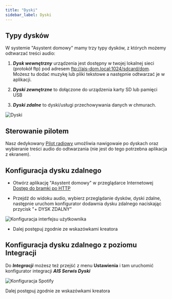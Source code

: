 ```yaml
---
title: "Dyski"
sidebar_label: Dyski
---
```


## Typy dysków

W systemie "Asystent domowy" mamy trzy typy dysków, z których możemy odtwarzać treści audio:

1. ***Dysk wewnętrzny*** urządzenia jest dostępny w twojej lokalnej sieci (protokół ftp) pod adresem ftp://ais-dom.local:1024/sdcard/dom. Możesz tu dodać muzykę lub pliki tekstowe a następnie odtwarzać je w aplikacji.


2. ***Dyski zewnętrzne*** to dołączone do urządzenia karty SD lub pamięci USB


3. ***Dyski zdalne*** to dyski/usługi przechowywania danych w chmurach.

![Dyski](/img/en/frontend/drives_all.png)

## Sterowanie pilotem

Nasz dedykowany [Pilot radiowy](/docs/en/next/ais_remote_index.html) umożliwia nawigowaie po dyskach oraz wybieranie treści audio do odtwarzania (nie jest do tego potrzebna aplikacja z ekranem).


## Konfiguracja dysku zdalnego


* Otwórz aplikację "Asystent domowy" w przeglądarce Internetowej [Dostęp do bramki po HTTP](/docs/en/ais_bramka_remote_http)

* Przejdź do widoku audio, wybierz przeglądanie dysków, dyski zdalne, następnie uruchom konfigurator dodawnia dysku zdalnego naciskając przycisk "+ DYSK ZDALNY"

![Konfiguracja interfejsu użytkownika](/img/en/frontend/add_new_remote_drive.png)

* Dalej postępuj zgodnie ze wskazówkami kreatora


## Konfiguracja dysku zdalnego z poziomu Integracji

Do ***Integracji*** możesz też przejść z menu **Ustawienia** i tam uruchomić konfigurator integracji ***AIS Serwis Dyski***

![Konfiguracja Spotify](/img/en/frontend/drives_config_1.png)


Dalej postępuj zgodnie ze wskazówkami kreatora
